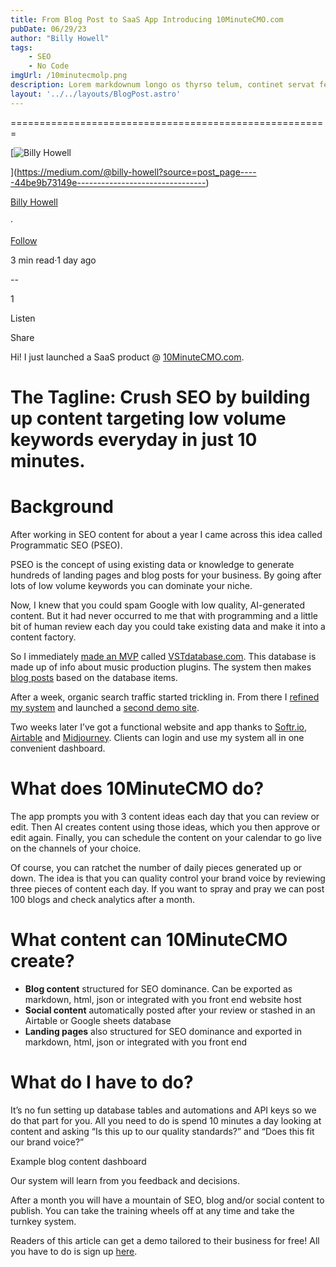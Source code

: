 ```yaml
---
title: From Blog Post to SaaS App Introducing 10MinuteCMO.com
pubDate: 06/29/23
author: "Billy Howell"
tags:
    - SEO
    - No Code
imgUrl: /10minutecmolp.png
description: Lorem markdownum longo os thyrso telum, continet servat fetus nymphae, vox nocte sedesque, decimo. Omnia esse, quam sive; conplevit illis indestrictus admovit dedit sub quod protectus, impedit non.
layout: '../../layouts/BlogPost.astro'
---
```

=======================================================

[![Billy Howell](https://miro.medium.com/v2/resize:fill:88:88/1*yAznp0RBspaJPznouBo7fg.png)

](https://medium.com/@billy-howell?source=post_page-----44be9b73149e--------------------------------)

[Billy Howell](https://medium.com/@billy-howell?source=post_page-----44be9b73149e--------------------------------)

·

[Follow](https://medium.com/m/signin?actionUrl=https%3A%2F%2Fmedium.com%2F_%2Fsubscribe%2Fuser%2F485158b26d55&operation=register&redirect=https%3A%2F%2Fmedium.com%2F%40billy-howell%2Ffrom-blog-post-to-saas-app-introducing-10minutecmo-com-44be9b73149e&user=Billy+Howell&userId=485158b26d55&source=post_page-485158b26d55----44be9b73149e---------------------post_header-----------)

3 min read·1 day ago

\--

1

Listen

Share

Hi! I just launched a SaaS product @ [10MinuteCMO.com](http://10minutecmo.com).

The Tagline: Crush SEO by building up content targeting low volume keywords everyday in just 10 minutes.
========================================================================================================

Background
==========

After working in SEO content for about a year I came across this idea called Programmatic SEO (PSEO).

PSEO is the concept of using existing data or knowledge to generate hundreds of landing pages and blog posts for your business. By going after lots of low volume keywords you can dominate your niche.

Now, I knew that you could spam Google with low quality, AI-generated content. But it had never occurred to me that with programming and a little bit of human review each day you could take existing data and make it into a content factory.

So I immediately [made an MVP](https://medium.com/@billy-howell/i-learned-programmatic-seo-pseo-in-one-day-f397be9182e3) called [VSTdatabase.com](http://vstdatabase.com). This database is made up of info about music production plugins. The system then makes [blog posts](https://www.vstdatabase.com/blog) based on the database items.

After a week, organic search traffic started trickling in. From there I [refined my system](https://medium.com/@billy-howell/airtable-make-com-for-programmatic-seo-75d6fe26dd88) and launched a [second demo site](https://www.pickleballerblog.com/).

Two weeks later I’ve got a functional website and app thanks to [Softr.io](http://softr.io), [Airtable](http://airtable.com) and [Midjourney](http://midjourney.com). Clients can login and use my system all in one convenient dashboard.

What does 10MinuteCMO do?
=========================

The app prompts you with 3 content ideas each day that you can review or edit. Then AI creates content using those ideas, which you then approve or edit again. Finally, you can schedule the content on your calendar to go live on the channels of your choice.

Of course, you can ratchet the number of daily pieces generated up or down. The idea is that you can quality control your brand voice by reviewing three pieces of content each day. If you want to spray and pray we can post 100 blogs and check analytics after a month.

What content can 10MinuteCMO create?
====================================

*   **Blog content** structured for SEO dominance. Can be exported as markdown, html, json or integrated with you front end website host
*   **Social content** automatically posted after your review or stashed in an Airtable or Google sheets database
*   **Landing pages** also structured for SEO dominance and exported in markdown, html, json or integrated with you front end

What do I have to do?
=====================

It’s no fun setting up database tables and automations and API keys so we do that part for you. All you need to do is spend 10 minutes a day looking at content and asking “Is this up to our quality standards?” and “Does this fit our brand voice?”

Example blog content dashboard

Our system will learn from you feedback and decisions.

After a month you will have a mountain of SEO, blog and/or social content to publish. You can take the training wheels off at any time and take the turnkey system.

Readers of this article can get a demo tailored to their business for free! All you have to do is sign up [here](https://www.10minutecmo.com/sign-up).
